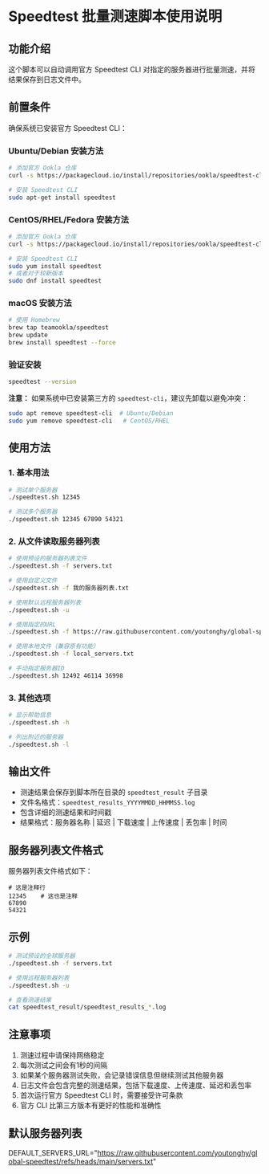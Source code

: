 # Speedtest 批量测速脚本使用说明

## 功能介绍
这个脚本可以自动调用官方 Speedtest CLI 对指定的服务器进行批量测速，并将结果保存到日志文件中。

## 前置条件
确保系统已安装官方 Speedtest CLI：

### Ubuntu/Debian 安装方法
```bash
# 添加官方 Ookla 仓库
curl -s https://packagecloud.io/install/repositories/ookla/speedtest-cli/script.deb.sh | sudo bash

# 安装 Speedtest CLI
sudo apt-get install speedtest
```

### CentOS/RHEL/Fedora 安装方法
```bash
# 添加官方 Ookla 仓库
curl -s https://packagecloud.io/install/repositories/ookla/speedtest-cli/script.rpm.sh | sudo bash

# 安装 Speedtest CLI
sudo yum install speedtest
# 或者对于较新版本
sudo dnf install speedtest
```

### macOS 安装方法
```bash
# 使用 Homebrew
brew tap teamookla/speedtest
brew update
brew install speedtest --force
```

### 验证安装
```bash
speedtest --version
```

**注意：** 如果系统中已安装第三方的 `speedtest-cli`，建议先卸载以避免冲突：
```bash
sudo apt remove speedtest-cli  # Ubuntu/Debian
sudo yum remove speedtest-cli   # CentOS/RHEL
```

## 使用方法

### 1. 基本用法
```bash
# 测试单个服务器
./speedtest.sh 12345

# 测试多个服务器
./speedtest.sh 12345 67890 54321
```

### 2. 从文件读取服务器列表
```bash
# 使用预设的服务器列表文件
./speedtest.sh -f servers.txt

# 使用自定义文件
./speedtest.sh -f 我的服务器列表.txt

# 使用默认远程服务器列表
./speedtest.sh -u

# 使用指定的URL
./speedtest.sh -f https://raw.githubusercontent.com/youtonghy/global-speedtest/refs/heads/main/servers.txt

# 使用本地文件（兼容原有功能）
./speedtest.sh -f local_servers.txt

# 手动指定服务器ID
./speedtest.sh 12492 46114 36998
```

### 3. 其他选项
```bash
# 显示帮助信息
./speedtest.sh -h

# 列出附近的服务器
./speedtest.sh -l
```

## 输出文件
- 测速结果会保存到脚本所在目录的 `speedtest_result` 子目录
- 文件名格式：`speedtest_results_YYYYMMDD_HHMMSS.log`
- 包含详细的测速结果和时间戳
- 结果格式：服务器名称 | 延迟 | 下载速度 | 上传速度 | 丢包率 | 时间

## 服务器列表文件格式
服务器列表文件格式如下：
```
# 这是注释行
12345    # 这也是注释
67890
54321
```

## 示例
```bash
# 测试预设的全球服务器
./speedtest.sh -f servers.txt

# 使用远程服务器列表
./speedtest.sh -u

# 查看测速结果
cat speedtest_result/speedtest_results_*.log
```

## 注意事项
1. 测速过程中请保持网络稳定
2. 每次测试之间会有1秒的间隔
3. 如果某个服务器测试失败，会记录错误信息但继续测试其他服务器
4. 日志文件会包含完整的测速结果，包括下载速度、上传速度、延迟和丢包率
5. 首次运行官方 Speedtest CLI 时，需要接受许可条款
6. 官方 CLI 比第三方版本有更好的性能和准确性

## 默认服务器列表
DEFAULT_SERVERS_URL="https://raw.githubusercontent.com/youtonghy/global-speedtest/refs/heads/main/servers.txt" 